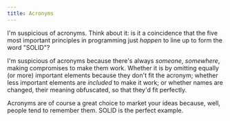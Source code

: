 ```yaml
---
title: Acronyms
---
```


I'm suspicious of acronyms. Think about it: is it a coincidence that the five most important principles in programming just _happen_ to line up to form the word "SOLID"?

I'm suspicious of acronyms because there's always _someone_, _somewhere_, making compromises to make them work. Whether it is by omitting equally (or more) important elements because they don't fit the acronym; whether less important elements are _included_ to make it work; or whether names are changed, their meaning obfuscated, so that they'd fit perfectly.

Acronyms are of course a great choice to market your ideas because, well, people tend to remember them. SOLID is the perfect example.